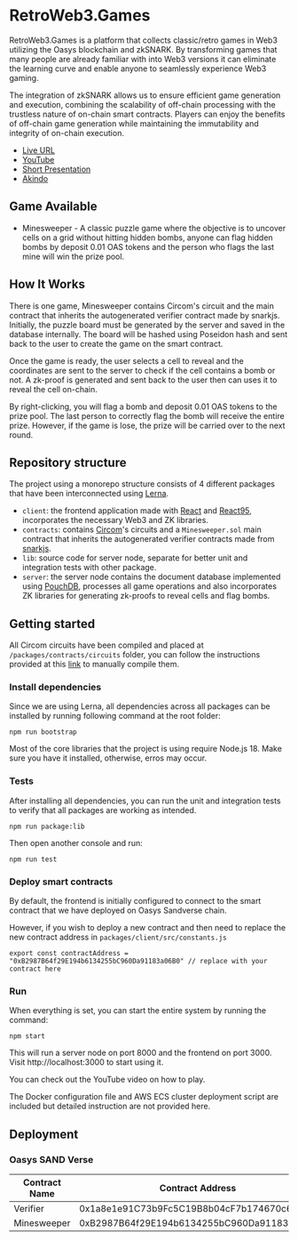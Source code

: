 # RetroWeb3.Games

RetroWeb3.Games is a platform that collects classic/retro games in Web3 utilizing the Oasys blockchain and zkSNARK. By transforming games that many people are already familiar with into Web3 versions it can eliminate the learning curve and enable anyone to seamlessly experience Web3 gaming.

The integration of zkSNARK allows us to ensure efficient game generation and execution, combining the scalability of off-chain processing with the trustless nature of on-chain smart contracts. Players can enjoy the benefits of off-chain game generation while maintaining the immutability and integrity of on-chain execution.

- [Live URL](https://www.retroweb3.games)
- [YouTube](https://youtu.be/l0b7pecqp90)
- [Short Presentation](https://rb.gy/3y53x)
- [Akindo](https://app.akindo.io/communities/mVzXN4vBRi3wjPa6/products/93XEqKwVAfv6oxMn)

## Game Available

- Minesweeper - A classic puzzle game where the objective is to uncover cells on a grid without hitting hidden bombs, anyone can flag hidden bombs by deposit 0.01 OAS tokens and the person who flags the last mine will win the prize pool.

## How It Works
There is one game, Minesweeper contains Circom's circuit and the main contract that inherits the autogenerated verifier contract made by snarkjs. Initially, the puzzle board must be generated by the server and saved in the database internally. The board will be hashed using Poseidon hash and sent back to the user to create the game on the smart contract.

Once the game is ready, the user selects a cell to reveal and the coordinates are sent to the server to check if the cell contains a bomb or not. A zk-proof is generated and sent back to the user then can uses it to reveal the cell on-chain.

By right-clicking, you will flag a bomb and deposit 0.01 OAS tokens to the prize pool. The last person to correctly flag the bomb will receive the entire prize. However, if the game is lose, the prize will be carried over to the next round.

## Repository structure

The project using a monorepo structure consists of 4 different packages that have been interconnected using [Lerna](https://lerna.js.org).

- `client`: the frontend application made with [React](https://react.dev/) and [React95](https://github.com/React95/React95), incorporates the necessary Web3 and ZK libraries.
- `contracts`: contains [Circom](https://docs.circom.io/)'s circuits and a `Minesweeper.sol` main contract that inherits the autogenerated verifier contracts made from [snarkjs](https://github.com/iden3/snarkjs). 
- `lib`: source code for server node, separate for better unit and integration tests with other package.
- `server`: the server node contains the document database implemented using [PouchDB](https://pouchdb.com/),  processes all game operations and also incorporates ZK libraries for generating zk-proofs to reveal cells and flag bombs.

## Getting started

All Circom circuits have been compiled and placed at `/packages/contracts/circuits` folder, you can follow the instructions provided at this [link](https://docs.circom.io/getting-started/installation/) to manually compile them.

### Install dependencies
Since we are using Lerna, all dependencies across all packages can be installed by running following command at the root folder:

```
npm run bootstrap
```

Most of the core libraries that the project is using require Node.js 18. Make sure you have it installed, otherwise, erros may occur.

### Tests

After installing all dependencies, you can run the unit and integration tests to verify that all packages are working as intended.


```
npm run package:lib
```
Then open another console and run:
```
npm run test
```

### Deploy smart contracts

By default, the frontend is initially configured to connect to the smart contract that we have deployed on Oasys Sandverse chain. 

However, if you wish to deploy a new contract and then need to replace the new contract address in `packages/client/src/constants.js`

```
export const contractAddress = "0xB2987B64f29E194b6134255bC960Da91183a06B0" // replace with your contract here
```

### Run

When everything is set, you can start the entire system by running the command:

```
npm start
```

This will run a server node on port 8000 and the frontend on port 3000. Visit http://localhost:3000 to start using it.

You can check out the YouTube video on how to play.

The Docker configuration file and AWS ECS cluster deployment script are included but detailed instruction are not provided here.

## Deployment

### Oasys SAND Verse

Contract Name | Contract Address 
--- | --- 
Verifier | 0x1a8e1e91C73b9Fc5C19B8b04cF7b174670c6f6B7
Minesweeper | 0xB2987B64f29E194b6134255bC960Da91183a06B0

